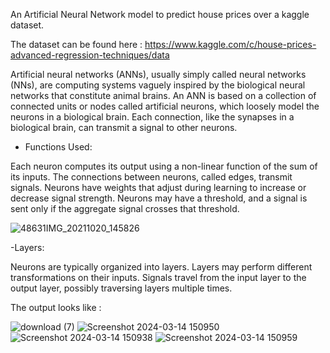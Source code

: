 An Artificial Neural Network model to predict house prices over a kaggle dataset.

The dataset can be found here :
https://www.kaggle.com/c/house-prices-advanced-regression-techniques/data

Artificial neural networks (ANNs), usually simply called neural networks (NNs), are computing systems vaguely inspired by the biological neural networks that constitute animal brains.
An ANN is based on a collection of connected units or nodes called artificial neurons, which loosely model the neurons in a biological brain. Each connection, like the synapses in a biological brain, can transmit a signal to other neurons.

- Functions Used:

Each neuron computes its output using a non-linear function of the sum of its inputs.
The connections between neurons, called edges, transmit signals.
Neurons have weights that adjust during learning to increase or decrease signal strength.
Neurons may have a threshold, and a signal is sent only if the aggregate signal crosses that threshold.

![48631IMG_20211020_145826](https://github.com/DarshanAnand007/DL-CV_Lab-ENG21AM0028/assets/93935699/5b76c424-4b2d-47ea-bb08-2a0cf5210e9f)

-Layers:

Neurons are typically organized into layers.
Layers may perform different transformations on their inputs.
Signals travel from the input layer to the output layer, possibly traversing layers multiple times.


The output looks like :

![download (7)](https://github.com/DarshanAnand007/DL-CV_Lab-ENG21AM0028/assets/93935699/7949b7bc-fad5-4957-b440-e226149b83ff)
![Screenshot 2024-03-14 150950](https://github.com/DarshanAnand007/DL-CV_Lab-ENG21AM0028/assets/93935699/ad5f4534-aaa4-4f0d-9771-7065267b7605)
![Screenshot 2024-03-14 150938](https://github.com/DarshanAnand007/DL-CV_Lab-ENG21AM0028/assets/93935699/d1a58b49-c464-46a0-82c6-5e2047e21bd8)
![Screenshot 2024-03-14 150959](https://github.com/DarshanAnand007/DL-CV_Lab-ENG21AM0028/assets/93935699/b975b051-b445-41d9-bd56-9e316ba05235)



